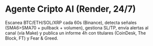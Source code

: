 # Agente Cripto AI (Render, 24/7)

Escanea BTC/ETH/SOL/XRP cada 60s (Binance), detecta señales (SMA6>SMA70 + pullback + volumen), gestiona SL/TP, envía alertas al canal (vía Make) y publica un informe 4h con titulares (CoinDesk, The Block, FT) y Fear & Greed.
